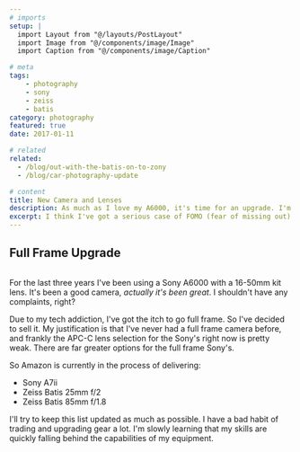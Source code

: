 ```yaml
---
# imports
setup: |
  import Layout from "@/layouts/PostLayout"
  import Image from "@/components/image/Image"
  import Caption from "@/components/image/Caption"

# meta
tags:
    - photography
    - sony
    - zeiss
    - batis
category: photography
featured: true
date: 2017-01-11

# related
related:
  - /blog/out-with-the-batis-on-to-zony
  - /blog/car-photography-update

# content
title: New Camera and Lenses
description: As much as I love my A6000, it's time for an upgrade. I'm making the jump to a full frame Sony A7ii along with Zeiss Batis lenses.
excerpt: I think I've got a serious case of FOMO (fear of missing out) when it comes to full frame. I haven't reached the capabilities of my Sony A6000, but I still can't shake the feeling that I'd be getting more out of a full frame A7. I'm sure that's a bad justification, but I'm going with it.
---
```


## Full Frame Upgrade

<figure>
    <picture>
        <Image
            file="posts/camera.jpg"
            classes="solid-shadow-yellow"
        />
    </picture>
    <Caption file="posts/camera.jpg" />
</figure>

For the last three years I've been using a Sony A6000 with a 16-50mm kit lens. It's been a good camera, *actually it's been great*. I shouldn't have any complaints, right?

Due to my tech addiction, I've got the itch to go full frame. So I've decided to sell it. My justification is that I've never had a full frame camera before, and frankly the APC-C lens selection for the Sony's right now is pretty weak. There are far greater options for the full frame Sony's.

So Amazon is currently in the process of delivering:
- Sony A7ii
- Zeiss Batis 25mm f/2
- Zeiss Batis 85mm f/1.8

I'll try to keep this list updated as much as possible. I have a bad habit of trading and upgrading gear a lot. I'm slowly learning that my skills are quickly falling behind the capabilities of my equipment.